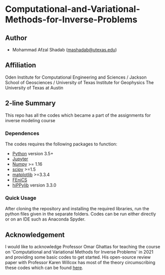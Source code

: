 # Computational-and-Variational-Methods-for-Inverse-Problems
## Author
- Mohammad Afzal Shadab (mashadab@utexas.edu)

## Affiliation
Oden Institute for Computational Engineering and Sciences / Jackson School of Geosciences / University of Texas Institute for Geophysics
The University of Texas at Austin

## 2-line Summary
This repo has all the codes which became a part of the assignments for inverse modeling course

### Dependences

The codes requires the following packages to function:
- [Python](https://www.python.org/) version 3.5+
- [Jupyter](https://jupyter.org/)
- [Numpy](http://www.numpy.org/) >= 1.16
- [scipy](https://www.scipy.org/) >=1.5
- [matplotlib](https://matplotlib.org/) >=3.3.4
- [FEniCS](https://fenicsproject.org/download/)
- [hiPPylib](https://hippylib.github.io/#latest-release) version 3.3.0


### Quick Usage
After cloning the repository and installing the required libraries, run the python files given in the separate folders. Codes can be run either directly or on an IDE such as Anaconda Spyder. 


## Acknowledgement
I would like to acknowledge Professor Omar Ghattas for teaching the course on 'Computational and Variational Methods for Inverse Problems' in 2021 and providing some basic codes to get started. His open-source review paper with Professor Karen Willcox has most of the theory circumscribing these codes which can be found [here](https://www.cambridge.org/core/services/aop-cambridge-core/content/view/C072A4B417F8C3873ED75C1D63BBB31D/S0962492921000064a.pdf/learning-physics-based-models-from-data-perspectives-from-inverse-problems-and-model-reduction.pdf).
